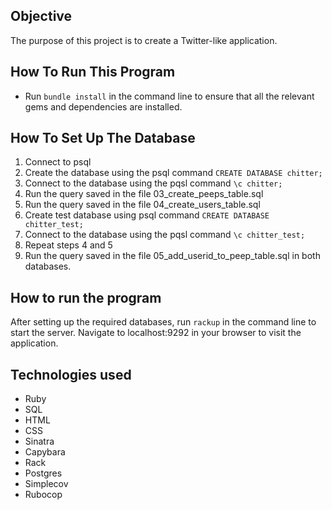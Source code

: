 
Objective
-----
The purpose of this project is to create a Twitter-like application. 

How To Run This Program
-----
* Run `bundle install` in the command line to ensure that all the relevant gems and dependencies are installed.

How To Set Up The Database
-----

1. Connect to psql
2. Create the database using the psql command `CREATE DATABASE chitter;`
3. Connect to the database using the pqsl command `\c chitter;`
4. Run the query saved in the file 03_create_peeps_table.sql
5. Run the query saved in the file 04_create_users_table.sql
6. Create test database using psql command `CREATE DATABASE chitter_test;`
7. Connect to the database using the pqsl command `\c chitter_test;`
8. Repeat steps 4 and 5
9. Run the query saved in the file 05_add_userid_to_peep_table.sql in both databases.

How to run the program
-----
After setting up the required databases, run `rackup` in the command line to start the server. Navigate to localhost:9292 in your browser to visit the application.


Technologies used
-----
* Ruby
* SQL
* HTML
* CSS
* Sinatra
* Capybara
* Rack
* Postgres
* Simplecov
* Rubocop
